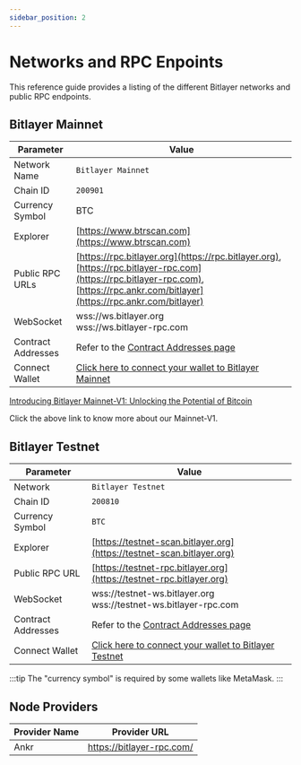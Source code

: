 ```yaml
---
sidebar_position: 2
---
```


# Networks and RPC Enpoints

This reference guide provides a listing of the different Bitlayer networks and public RPC endpoints.

## Bitlayer Mainnet

| Parameter                   | Value                                                                                    |
| --------------------------- | ---------------------------------------------------------------------------------------- |
| Network Name                | `Bitlayer Mainnet`                                                                       |
| Chain ID                    | `200901`                                                                                 |
| Currency Symbol             | BTC                                                                                      |
| Explorer                    | [https://www.btrscan.com](https://www.btrscan.com)                                      |
| Public RPC URLs             | [https://rpc.bitlayer.org](https://rpc.bitlayer.org), [https://rpc.bitlayer-rpc.com](https://rpc.bitlayer-rpc.com), [https://rpc.ankr.com/bitlayer](https://rpc.ankr.com/bitlayer) |
| WebSocket              | <div>wss://ws.bitlayer.org</div><div>wss://ws.bitlayer-rpc.com</div>                                 |
| Contract Addresses          | Refer to the [Contract Addresses page](../BitlayerNetwork/Contracts)                         |
| Connect Wallet              | [Click here to connect your wallet to Bitlayer Mainnet](https://chainlist.org/?search=bitlayer) |

[Introducing Bitlayer Mainnet-V1: Unlocking the Potential of Bitcoin](https://medium.com/@Bitlayer/introducing-bitlayer-mainnet-v1-unlocking-the-potential-of-bitcoin-56c5fa2159fd) 

Click the above link to know more about our Mainnet-V1.

## Bitlayer Testnet

| Parameter                   | Value                                                                                      |
| --------------------------- | ------------------------------------------------------------------------------------------ |
| Network         | `Bitlayer Testnet`                         |
| Chain ID        | `200810`                                   |
| Currency Symbol | `BTC`                                      |
| Explorer                    | [https://testnet-scan.bitlayer.org](https://testnet-scan.bitlayer.org)         |
| Public RPC URL              | [https://testnet-rpc.bitlayer.org](https://testnet-rpc.bitlayer.org)                                 |
| WebSocket              | <div>wss://testnet-ws.bitlayer.org</div><div>wss://testnet-ws.bitlayer-rpc.com</div>                                 |
| Contract Addresses          | Refer to the [Contract Addresses page](../BitlayerNetwork/Contracts)                         |
| Connect Wallet              | [Click here to connect your wallet to Bitlayer Testnet](https://chainlist.org/?search=bitlayer&testnets=true) |

:::tip 
The "currency symbol" is required by some wallets like MetaMask.
:::

## Node Providers

| Provider Name               | Provider URL| 
| --------------------------- | ------------------ | 
| Ankr                        | https://bitlayer-rpc.com/              |Mainnet|

